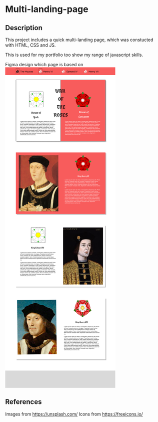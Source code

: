 # Multi-landing-page

## Description  
This project includes a quick multi-landing page, which was constucted with HTML, CSS and JS.


This is used for my portfolio too show my range of javascript skills.

Figma design which page is based on 
<img src="css\images\Multi-Landing Desktop (1).png" alt="Alt text" title="Optional title">



## References 

Images from https://unsplash.com/
Icons from https://freeicons.io/